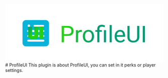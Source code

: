   <img src="https://github.com/CreeperPlayer20/ProfileUI/blob/master/Logo.PNG" alt="ProfileUI logo" title="Aimeos" align="center" />
# ProfileUI
This plugin is about ProfileUI, you can set in it perks or player settings.
